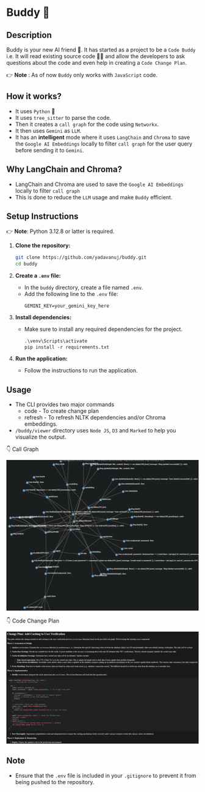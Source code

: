 # Buddy 🚀

## Description

Buddy is your new AI friend 🤗. It has started as a project to be a `Code Buddy` i.e. It will read existing source code 👩‍💻 and allow the developers to ask questions about the code and even help in creating a `Code Change Plan`.

👉 **Note** : As of now `Buddy` only works with `JavaScript` code.

## How it works?

-   It uses `Python` 🐍
-   It uses `tree_sitter` to parse the code.
-   Then it creates a `call graph` for the code using `Networkx`.
-   It then uses `Gemini` as `LLM`.
-   It has an **intelligent** mode where it uses `LangChain` and `Chroma` to save the `Google AI Embeddings` locally to filter `call graph` for the user query before sending it to `Gemini`.

## Why LangChain and Chroma?

-   LangChain and Chroma are used to save the `Google AI Embeddings` locally to filter `call graph`
-   This is done to reduce the `LLM` usage and make `Buddy` efficient.

## Setup Instructions

👉 **Note**: Python 3.12.8 or latter is required.

1. **Clone the repository:**

    ```bash
    git clone https://github.com/yadavanuj/buddy.git
    cd buddy
    ```

2. **Create a `.env` file:**

    - In the `buddy` directory, create a file named `.env`.
    - Add the following line to the `.env` file:
        ```
        GEMINI_KEY=your_gemini_key_here
        ```

3. **Install dependencies:**

    - Make sure to install any required dependencies for the project.
        ```
        .\venv\Scripts\activate
        pip install -r requirements.txt
        ```

4. **Run the application:**
    - Follow the instructions to run the application.

## Usage

-   The CLI provides two major commands
    -   code - To create change plan
    -   refresh - To refresh NLTK dependencies and/or Chroma embeddings.
-   `/buddy/viewer` directory uses `Node JS`, `D3` and `Marked` to help you visualize the output.

👇 Call Graph

![alt text](assets/call_graph.png)

👇 Code Change Plan

![alt text](assets/change_plan.png)

## Note

-   Ensure that the `.env` file is included in your `.gitignore` to prevent it from being pushed to the repository.
